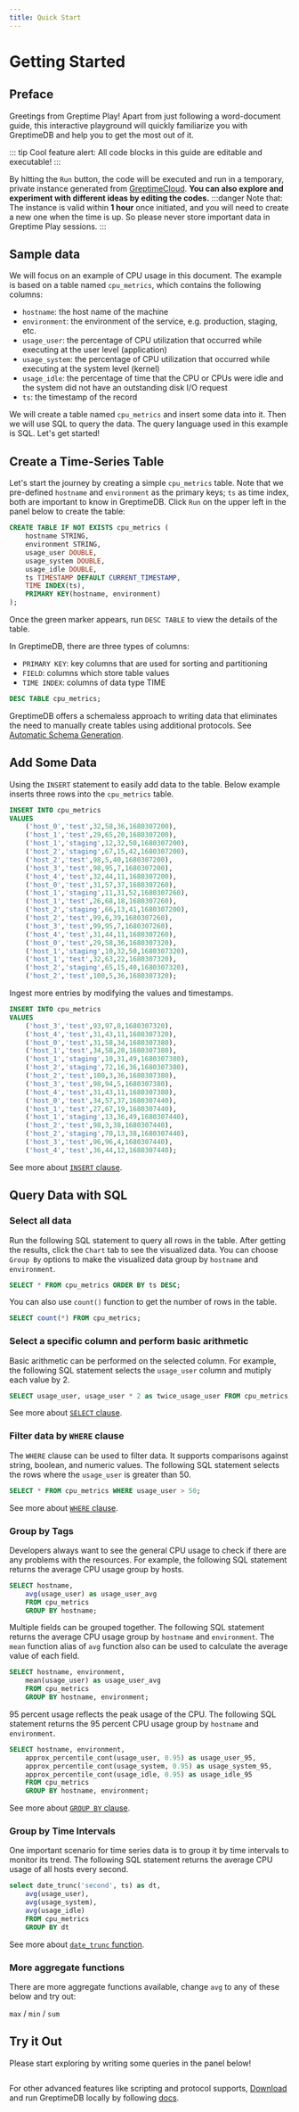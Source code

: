 ```yaml
---
title: Quick Start
---
```

# Getting Started

## Preface
Greetings from Greptime Play! Apart from just following a word-document guide, this interactive playground will quickly familiarize you with GreptimeDB and help you to get the most out of it. 

::: tip Cool feature alert:
All code blocks in this guide are editable and executable! 
:::

By hitting the `Run` button, the code will be executed and run in a temporary, private instance generated
from [GreptimeCloud](https://greptime.com/product/cloud). **You can also explore and experiment with different ideas by editing the codes.**
:::danger Note that:
The instance is valid within **1 hour** once initiated, and you will need to create a new one when the time is up. So please never store important data in Greptime Play sessions.
:::

## Sample data

We will focus on an example of CPU usage in this document. The example is based on a table named `cpu_metrics`, which contains the following columns:

- `hostname`: the host name of the machine
- `environment`: the environment of the service, e.g. production, staging, etc.
- `usage_user`: the percentage of CPU utilization that occurred while executing at the user level (application)
- `usage_system`: the percentage of CPU utilization that occurred while executing at the system level (kernel)
- `usage_idle`: the percentage of time that the CPU or CPUs were idle and the system did not have an outstanding disk I/O request
- `ts`: the timestamp of the record

We will create a table named `cpu_metrics` and insert some data into it. Then we will use SQL to query the data. The query language used in this example is SQL. Let's get started!


## Create a Time-Series Table

Let's start the journey by creating a simple `cpu_metrics` table. Note that we pre-defined 
`hostname` and `environment` as the primary keys; `ts` as time index, both are important to know
in GreptimeDB. Click `Run` on the upper left in the panel below to create the table:

```sql
CREATE TABLE IF NOT EXISTS cpu_metrics (
    hostname STRING,
    environment STRING,
    usage_user DOUBLE,
    usage_system DOUBLE,
    usage_idle DOUBLE,
    ts TIMESTAMP DEFAULT CURRENT_TIMESTAMP,
    TIME INDEX(ts),
    PRIMARY KEY(hostname, environment)
);
```

Once the green marker appears, run `DESC TABLE` to view the details of the table.

In GreptimeDB, there are three types of columns:

- `PRIMARY KEY`: key columns that are used for sorting and partitioning
- `FIELD`: columns which store table values
- `TIME INDEX`: columns of data type TIME

```sql
DESC TABLE cpu_metrics;
```

GreptimeDB offers a schemaless approach to writing data that eliminates the need to manually create tables using additional protocols. See [Automatic Schema Generation](https://docs.greptime.com/user-guide/write-data#automatic-schema-generation). 

## Add Some Data

Using the `INSERT` statement to easily add data to the table. Below example inserts three rows into the `cpu_metrics` table.

``` sql
INSERT INTO cpu_metrics
VALUES
    ('host_0','test',32,58,36,1680307200),
    ('host_1','test',29,65,20,1680307200),
    ('host_1','staging',12,32,50,1680307200),
    ('host_2','staging',67,15,42,1680307200),
    ('host_2','test',98,5,40,1680307200),
    ('host_3','test',98,95,7,1680307200),
    ('host_4','test',32,44,11,1680307200),
    ('host_0','test',31,57,37,1680307260),
    ('host_1','staging',11,31,52,1680307260),
    ('host_1','test',26,68,18,1680307260),
    ('host_2','staging',66,13,41,1680307200),
    ('host_2','test',99,6,39,1680307260),
    ('host_3','test',99,95,7,1680307260),
    ('host_4','test',31,44,11,1680307260),
    ('host_0','test',29,58,36,1680307320),
    ('host_1','staging',10,32,50,1680307320),
    ('host_1','test',32,63,22,1680307320),
    ('host_2','staging',65,15,40,1680307320),
    ('host_2','test',100,5,36,1680307320);
```


Ingest more entries by modifying the values and timestamps.


``` sql
INSERT INTO cpu_metrics
VALUES
    ('host_3','test',93,97,8,1680307320),
    ('host_4','test',31,43,11,1680307320),
    ('host_0','test',31,58,34,1680307380),
    ('host_1','test',34,58,20,1680307380),
    ('host_1','staging',10,31,49,1680307380),
    ('host_2','staging',72,16,36,1680307380),
    ('host_2','test',100,3,36,1680307380),
    ('host_3','test',98,94,5,1680307380),
    ('host_4','test',31,43,11,1680307380),
    ('host_0','test',34,57,37,1680307440),
    ('host_1','test',27,67,19,1680307440),
    ('host_1','staging',13,36,49,1680307440),
    ('host_2','test',98,3,38,1680307440),
    ('host_2','staging',70,13,38,1680307440),
    ('host_3','test',96,96,4,1680307440),
    ('host_4','test',36,44,12,1680307440);
```

See more about [`INSERT` clause](https://docs.greptime.com/reference/sql/insert).

## Query Data with SQL

### Select all data

Run the following SQL statement to query all rows in the table. After getting the results, click the `Chart` tab to see the visualized data. You can choose `Group By` options to make the visualized data group by `hostname` and `environment`.

``` sql
SELECT * FROM cpu_metrics ORDER BY ts DESC;
```

You can also use `count()` function to get the number of rows in the table.

``` sql
SELECT count(*) FROM cpu_metrics;
```

### Select a specific column and perform basic arithmetic

Basic arithmetic can be performed on the selected column. For example, the following SQL statement selects the `usage_user` column and mutiply each value by 2.

``` sql
SELECT usage_user, usage_user * 2 as twice_usage_user FROM cpu_metrics;
```

See more about [`SELECT` clause](https://docs.greptime.com/reference/sql/select).

### Filter data by `WHERE` clause 

The `WHERE` clause can be used to filter data. It supports comparisons against string, boolean, and numeric values. The following SQL statement selects the rows where the `usage_user` is greater than 50.

``` sql
SELECT * FROM cpu_metrics WHERE usage_user > 50;
```

See more about [`WHERE` clause](https://docs.greptime.com/reference/sql/where).

### Group by Tags

Developers always want to see the general CPU usage to check if there are any problems with the resources. For example, the following SQL statement returns the average CPU usage group by hosts.

``` sql
SELECT hostname, 
    avg(usage_user) as usage_user_avg
    FROM cpu_metrics
    GROUP BY hostname;
```

Multiple fields can be grouped together. The following SQL statement returns the average CPU usage group by `hostname` and `environment`. The `mean` function alias of `avg` function also can be used to calculate the average value of each field.

``` sql
SELECT hostname, environment, 
    mean(usage_user) as usage_user_avg
    FROM cpu_metrics
    GROUP BY hostname, environment;
```

95 percent usage reflects the peak usage of the CPU. The following SQL statement returns the 95 percent CPU usage group by `hostname` and `environment`.

``` sql
SELECT hostname, environment, 
    approx_percentile_cont(usage_user, 0.95) as usage_user_95, 
    approx_percentile_cont(usage_system, 0.95) as usage_system_95, 
    approx_percentile_cont(usage_idle, 0.95) as usage_idle_95 
    FROM cpu_metrics
    GROUP BY hostname, environment;
```

See more about [`GROUP BY` clause](https://docs.greptime.com/reference/sql/group_by).

### Group by Time Intervals

One important scenario for time series data is to group it by time intervals to monitor its trend. The following SQL statement returns the average CPU usage of all hosts every second.

``` sql
select date_trunc('second', ts) as dt,
    avg(usage_user),
    avg(usage_system),
    avg(usage_idle)
    FROM cpu_metrics 
    GROUP BY dt
```

See more about [`date_trunc` function](https://docs.greptime.com/reference/sql/functions#date-trunc).

<!-- TODO: The following SQL statement returns the average CPU usage of all hosts every 5 minutes.-->

### More aggregate functions

There are more aggregate functions available, change `avg` to any of these below
and try out:

`max` / `min` / `sum`

<!-- TODO: refer to function doc to get more functions -->

## Try it Out


Please start exploring by writing some queries in the panel below!


```sql

```


For other advanced features like scripting and protocol supports,
[Download](https://greptime.com/download/) and run GreptimeDB locally by
following [docs](https://docs.greptime.com).
